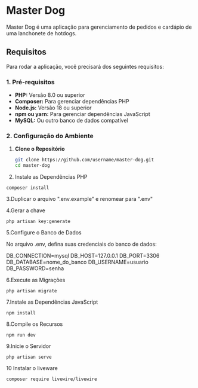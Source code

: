 # Master Dog

Master Dog é uma aplicação para gerenciamento de pedidos e cardápio de uma lanchonete de hotdogs.

## Requisitos

Para rodar a aplicação, você precisará dos seguintes requisitos:

### 1. Pré-requisitos

- **PHP:** Versão 8.0 ou superior
- **Composer:** Para gerenciar dependências PHP
- **Node.js:** Versão 18 ou superior
- **npm ou yarn:** Para gerenciar dependências JavaScript
- **MySQL:** Ou outro banco de dados compatível

### 2. Configuração do Ambiente

1. **Clone o Repositório**

   ```bash
   git clone https://github.com/username/master-dog.git
   cd master-dog

2. Instale as Dependências PHP

```
composer install 
```

3.Duplicar o arquivo ".env.example" e renomear para ".env"

4.Gerar a chave 

```
php artisan key:generate
```
5.Configure o Banco de Dados

No arquivo .env, defina suas credenciais do banco de dados:

DB_CONNECTION=mysql
DB_HOST=127.0.0.1
DB_PORT=3306
DB_DATABASE=nome_do_banco
DB_USERNAME=usuario
DB_PASSWORD=senha

6.Execute as Migrações

```
php artisan migrate
```

7.Instale as Dependências JavaScript

```
npm install
```

8.Compile os Recursos


```
npm run dev
```

9.Inicie o Servidor

```
php artisan serve
```

10 Instalar o liveware 

```
composer require livewire/livewire
``` 

